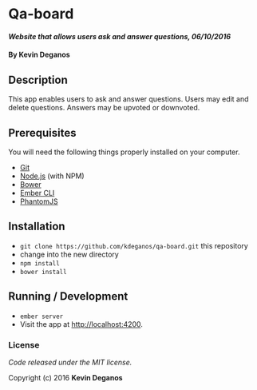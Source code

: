 # Qa-board

#### _Website that allows users ask and answer questions, 06/10/2016_

#### By Kevin Deganos

## Description
This app enables users to ask and answer questions. Users may edit and delete questions. Answers may be upvoted or downvoted.
## Prerequisites

You will need the following things properly installed on your computer.

* [Git](http://git-scm.com/)
* [Node.js](http://nodejs.org/) (with NPM)
* [Bower](http://bower.io/)
* [Ember CLI](http://www.ember-cli.com/)
* [PhantomJS](http://phantomjs.org/)

## Installation

* `git clone https://github.com/kdeganos/qa-board.git` this repository
* change into the new directory
* `npm install`
* `bower install`

## Running / Development

* `ember server`
* Visit the app at [http://localhost:4200](http://localhost:4200).

### License

*Code released under the MIT license.*

Copyright (c) 2016 **Kevin Deganos**
